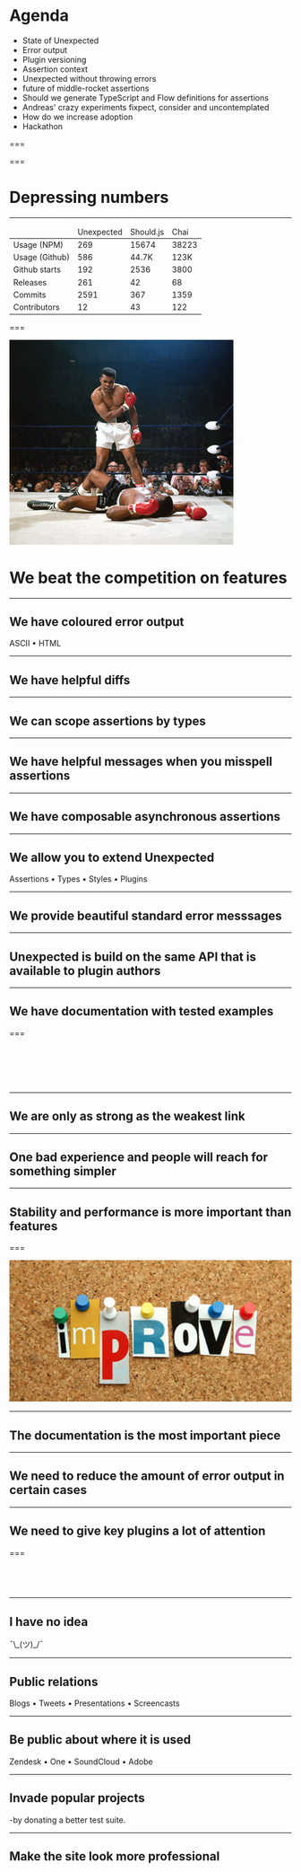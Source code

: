 # Agenda

* State of Unexpected
* Error output
* Plugin versioning
* Assertion context
* Unexpected without throwing errors
* future of middle-rocket assertions
* Should we generate TypeScript and Flow definitions for assertions
* Andreas' crazy experiments fixpect, consider and uncontemplated
* How do we increase adoption
* Hackathon

===

<!-- background: "./assets/future.jpg" -->

===

<!-- background: "./assets/depressing.jpg" -->

# Depressing numbers

---

<table>
  <thead>
    <tr><td></td><td>Unexpected</td><td>Should.js</td><td>Chai</td></tr>
  </thead>
  <tbody>
    <tr><td>Usage (NPM)</td><td>269</td><td>15674</td><td>38223</td></tr>
    <tr><td>Usage (Github)</td><td>586</td><td>44.7K</td><td>123K</td></tr>
    <tr><td>Github starts</td><td>192</td><td>2536</td><td>3800</td></tr>
    <tr><td>Releases</td><td>261</td><td>42</td><td>68</td></tr>
    <tr><td>Commits</td><td>2591</td><td>367</td><td>1359</td></tr>
    <tr><td>Contributors</td><td>12</td><td>43</td><td>122</td></tr>
  </tbody>
</table>

===

![Beat the competition](./assets/beat-the-competition.jpg)

# We beat the competition on features

---

## We have coloured error output

ASCII • HTML

---

## We have helpful diffs

---

## We can scope assertions by types

---

## We have helpful messages when you misspell assertions

---

## We have composable asynchronous assertions

---

## We allow you to extend Unexpected

Assertions • Types • Styles • Plugins

---

## We provide beautiful standard error messsages

---

## Unexpected is build on the same API that is available to plugin authors

---

## We have documentation with tested examples

===


<!-- background: "./assets/forest.jpg" -->

<h2 style='color: white'>The Unexpected ecosystem is perceived as one entity</h2>

---

## We are only as strong as the weakest link

---

## One bad experience and people will reach for something simpler

---

## Stability and performance is more important than features

===

![How do we improve the ecosystem](./assets/improve.jpg)

---

## The documentation is the most important piece

---

## We need to reduce the amount of error output in certain cases

---

## We need to give key plugins a lot of attention

===

<!-- background: "./assets/world.jpg" -->

<h2 style='color: white'>How do we capture the world</h2>

---

## I have no idea

   ¯\\\_(ツ)\_/¯

---

## Public relations

Blogs • Tweets • Presentations • Screencasts

---

## Be public about where it is used

Zendesk • One • SoundCloud • Adobe

---

## Invade popular projects

-by donating a better test suite.

---

## Make the site look more professional
